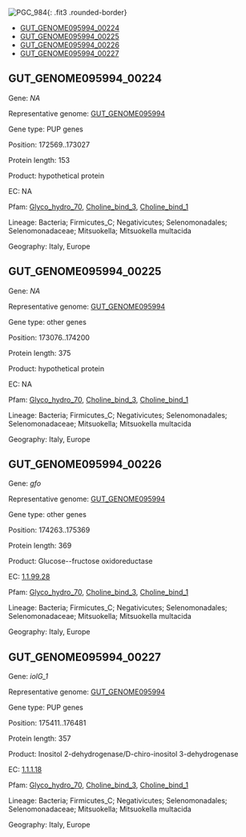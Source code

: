 ![PGC_984](../static/images/Clusters_figure/PGC_984.jpg){: .fit3 .rounded-border}

<ul id="myTab" class="nav nav-tabs">
  <li class="active">
        <a href="#tab1" data-toggle="tab">GUT_GENOME095994_00224</a>
  </li>
<li><a href="#tab2" data-toggle="tab">GUT_GENOME095994_00225</a></li>
<li><a href="#tab3" data-toggle="tab">GUT_GENOME095994_00226</a></li>
<li><a href="#tab4" data-toggle="tab">GUT_GENOME095994_00227</a></li>
</ul>

<div id="myTabContent" class="tab-content">
  <div class="tab-pane fade in active" id="tab1">

<h2 id="GUT_GENOME095994_00224">GUT_GENOME095994_00224</h2>
<p>Gene: <em>NA</em>
<p>Representative genome: <a href="https://www.ebi.ac.uk/metagenomics/genomes/MGYG-HGUT-01316">GUT_GENOME095994</a></p>
<p>Gene type: PUP genes</p>
<p>Position: 172569..173027</p>
<p>Protein length: 153</p>
<p>Product: hypothetical protein</p>
<p>EC: NA</p>
<p>Pfam: <a href="http://pfam.xfam.org/family/Glyco_hydro_70">Glyco_hydro_70</a>, <a href="http://pfam.xfam.org/family/Choline_bind_3">Choline_bind_3</a>, <a href="http://pfam.xfam.org/family/Choline_bind_1">Choline_bind_1</a></p>
<p>Lineage: Bacteria; Firmicutes_C; Negativicutes; Selenomonadales; Selenomonadaceae; Mitsuokella; Mitsuokella multacida</p>
<p>Geography: Italy, Europe</p>
  </div>

  <div class="tab-pane fade" id="tab2">

<h2 id="GUT_GENOME095994_00225">GUT_GENOME095994_00225</h2>
<p>Gene: <em>NA</em></p>
<p>Representative genome: <a href="https://www.ebi.ac.uk/metagenomics/genomes/MGYG-HGUT-01316">GUT_GENOME095994</a></p>
<p>Gene type: other genes</p>
<p>Position: 173076..174200</p>
<p>Protein length: 375</p>
<p>Product: hypothetical protein</p>
<p>EC: NA</p>
<p>Pfam: <a href="http://pfam.xfam.org/family/Glyco_hydro_70">Glyco_hydro_70</a>, <a href="http://pfam.xfam.org/family/Choline_bind_3">Choline_bind_3</a>, <a href="http://pfam.xfam.org/family/Choline_bind_1">Choline_bind_1</a></p>
<p>Lineage: Bacteria; Firmicutes_C; Negativicutes; Selenomonadales; Selenomonadaceae; Mitsuokella; Mitsuokella multacida</p>
<p>Geography: Italy, Europe</p>

  </div>
  <div class="tab-pane fade" id="tab3">

<h2 id="GUT_GENOME095994_00226">GUT_GENOME095994_00226</h2>
<p>Gene: <em>gfo</em></p>
<p>Representative genome: <a href="https://www.ebi.ac.uk/metagenomics/genomes/MGYG-HGUT-01316">GUT_GENOME095994</a></p>
<p>Gene type: other genes</p>
<p>Position: 174263..175369</p>
<p>Protein length: 369</p>
<p>Product: Glucose--fructose oxidoreductase</p>
<p>EC: <a href="https://www.brenda-enzymes.org/enzyme.php?ecno=1.1.99.28">1.1.99.28</a></p>
<p>Pfam: <a href="http://pfam.xfam.org/family/Glyco_hydro_70">Glyco_hydro_70</a>, <a href="http://pfam.xfam.org/family/Choline_bind_3">Choline_bind_3</a>, <a href="http://pfam.xfam.org/family/Choline_bind_1">Choline_bind_1</a></p>
<p>Lineage: Bacteria; Firmicutes_C; Negativicutes; Selenomonadales; Selenomonadaceae; Mitsuokella; Mitsuokella multacida</p>
<p>Geography: Italy, Europe</p>

  </div>
  <div class="tab-pane fade" id="tab4">

<h2 id="GUT_GENOME095994_00227">GUT_GENOME095994_00227</h2>
<p>Gene: <em>iolG_1</em></p>
<p>Representative genome: <a href="https://www.ebi.ac.uk/metagenomics/genomes/MGYG-HGUT-01316">GUT_GENOME095994</a></p>
<p>Gene type: PUP genes</p>
<p>Position: 175411..176481</p>
<p>Protein length: 357</p>
<p>Product: Inositol 2-dehydrogenase/D-chiro-inositol 3-dehydrogenase</p>
<p>EC: <a href="https://www.brenda-enzymes.org/enzyme.php?ecno=1.1.1.18">1.1.1.18</a></p>
<p>Pfam: <a href="http://pfam.xfam.org/family/Glyco_hydro_70">Glyco_hydro_70</a>, <a href="http://pfam.xfam.org/family/Choline_bind_3">Choline_bind_3</a>, <a href="http://pfam.xfam.org/family/Choline_bind_1">Choline_bind_1</a></p>
<p>Lineage: Bacteria; Firmicutes_C; Negativicutes; Selenomonadales; Selenomonadaceae; Mitsuokella; Mitsuokella multacida</p>
<p>Geography: Italy, Europe</p>

  </div>
</div>
